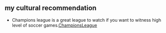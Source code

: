 ## my cultural recommendation

- Champions league is a great league to watch if you want to witness high level of soccer games.[ChampionsLeague](https://www.uefa.com/uefachampionsleague/)
